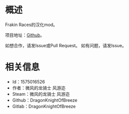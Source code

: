 # 概述

Frakin Races的汉化mod。

项目地址：[Github](https://github.com/DragonKnightOfBreeze/FrackinRaces-sChinese-Project)。

如想合作，请发Issue或Pull Request。
如有问题，请发Issue。

# 相关信息

* Id：1575016526
* 作者：微风的龙骑士 风游迩  
* Steam：微风的龙骑士 风游迩
* Github：DragonKnightOfBreeze  
* Gitlab：DragonKnightOfBreeze
